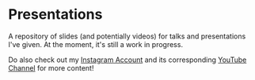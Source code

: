 # Presentations
A repository of slides (and potentially videos) for talks and presentations I've given. At the moment, it's still a work in progress.

Do also check out my [Instagram Account](https://www.instagram.com/the_fundamental_theor3m/) and its corresponding [YouTube Channel](https://www.youtube.com/channel/UCFqNAj6riU1m2hfA883BVdA) for more content!
